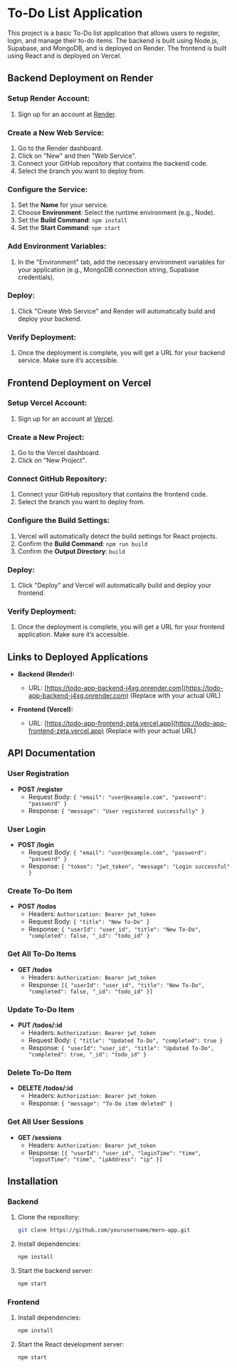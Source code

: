 # To-Do List Application

This project is a basic To-Do list application that allows users to register, login, and manage their to-do items. The backend is built using Node.js, Supabase, and MongoDB, and is deployed on Render. The frontend is built using React and is deployed on Vercel.

## Backend Deployment on Render

### Setup Render Account:
1. Sign up for an account at [Render](https://render.com/).

### Create a New Web Service:
1. Go to the Render dashboard.
2. Click on "New" and then "Web Service".
3. Connect your GitHub repository that contains the backend code.
4. Select the branch you want to deploy from.

### Configure the Service:
1. Set the **Name** for your service.
2. Choose **Environment**: Select the runtime environment (e.g., Node).
3. Set the **Build Command**: `npm install`
4. Set the **Start Command**: `npm start`

### Add Environment Variables:
1. In the "Environment" tab, add the necessary environment variables for your application (e.g., MongoDB connection string, Supabase credentials).

### Deploy:
1. Click "Create Web Service" and Render will automatically build and deploy your backend.

### Verify Deployment:
1. Once the deployment is complete, you will get a URL for your backend service. Make sure it’s accessible.

## Frontend Deployment on Vercel

### Setup Vercel Account:
1. Sign up for an account at [Vercel](https://vercel.com/).

### Create a New Project:
1. Go to the Vercel dashboard.
2. Click on "New Project".

### Connect GitHub Repository:
1. Connect your GitHub repository that contains the frontend code.
2. Select the branch you want to deploy from.

### Configure the Build Settings:
1. Vercel will automatically detect the build settings for React projects.
2. Confirm the **Build Command**: `npm run build`
3. Confirm the **Output Directory**: `build`

### Deploy:
1. Click "Deploy" and Vercel will automatically build and deploy your frontend.

### Verify Deployment:
1. Once the deployment is complete, you will get a URL for your frontend application. Make sure it’s accessible.

## Links to Deployed Applications

- **Backend (Render):**
  - URL: [https://todo-app-backend-j4xg.onrender.com](https://todo-app-backend-j4xg.onrender.com) (Replace with your actual URL)

- **Frontend (Vercel):**
  - URL: [https://todo-app-frontend-zeta.vercel.app](https://todo-app-frontend-zeta.vercel.app) (Replace with your actual URL)

## API Documentation

### User Registration
- **POST /register**
  - Request Body: `{ "email": "user@example.com", "password": "password" }`
  - Response: `{ "message": "User registered successfully" }`

### User Login
- **POST /login**
  - Request Body: `{ "email": "user@example.com", "password": "password" }`
  - Response: `{ "token": "jwt_token", "message": "Login successful" }`

### Create To-Do Item
- **POST /todos**
  - Headers: `Authorization: Bearer jwt_token`
  - Request Body: `{ "title": "New To-Do" }`
  - Response: `{ "userId": "user_id", "title": "New To-Do", "completed": false, "_id": "todo_id" }`

### Get All To-Do Items
- **GET /todos**
  - Headers: `Authorization: Bearer jwt_token`
  - Response: `[{ "userId": "user_id", "title": "New To-Do", "completed": false, "_id": "todo_id" }]`

### Update To-Do Item
- **PUT /todos/:id**
  - Headers: `Authorization: Bearer jwt_token`
  - Request Body: `{ "title": "Updated To-Do", "completed": true }`
  - Response: `{ "userId": "user_id", "title": "Updated To-Do", "completed": true, "_id": "todo_id" }`

### Delete To-Do Item
- **DELETE /todos/:id**
  - Headers: `Authorization: Bearer jwt_token`
  - Response: `{ "message": "To-Do item deleted" }`

### Get All User Sessions
- **GET /sessions**
  - Headers: `Authorization: Bearer jwt_token`
  - Response: `[{ "userId": "user_id", "loginTime": "time", "logoutTime": "time", "ipAddress": "ip" }]`

## Installation

### Backend

1. Clone the repository:
    ```bash
    git clone https://github.com/yourusername/mern-app.git
    ```
2. Install dependencies:
    ```bash
    npm install
    ```
3. Start the backend server:
    ```bash
    npm start
    ```
### Frontend

1. Install dependencies:
    ```bash
    npm install
    ```

2. Start the React development server:
    ```bash
    npm start
    ```
